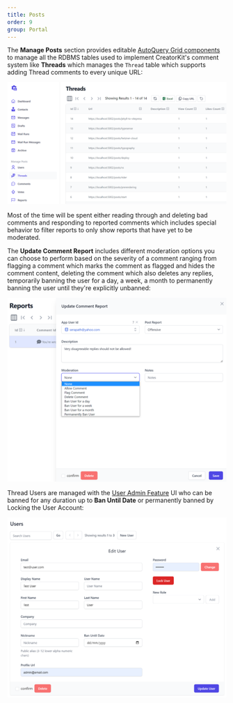 ```yaml
---
title: Posts
order: 9
group: Portal
---
```


The **Manage Posts** section provides editable [AutoQuery Grid components](/vue/autoquerygrid) 
to manage all the RDBMS tables used to implement CreatorKit's comment system like **Threads** which manages the `Thread` 
table which supports adding Thread comments to every unique URL:

![](/img/pages/creatorkit/portal-threads.png)

Most of the time will be spent either reading through and deleting bad comments and responding to reported comments 
which includes special behavior to filter reports to only show reports that have yet to be moderated.

The **Update Comment Report** includes different moderation options you can choose to perform based on the severity of
a comment ranging from flagging a comment which marks the comment as flagged and hides the comment content, deleting
the comment which also deletes any replies, temporarily banning the user for a day, a week, a month to permanently
banning the user until they're explicitly unbanned:

![](/img/pages/creatorkit/portal-report.png)

Thread Users are managed with the [User Admin Feature](https://docs.servicestack.net/admin-ui-users) UI who can be
banned for any duration up to **Ban Until Date** or permanently banned by Locking the User Account:

![](/img/pages/creatorkit/admin-users.png)

